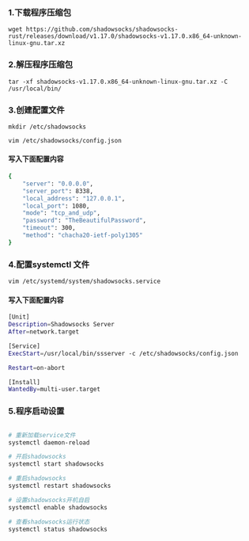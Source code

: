 ### 1.下载程序压缩包
    wget https://github.com/shadowsocks/shadowsocks-rust/releases/download/v1.17.0/shadowsocks-v1.17.0.x86_64-unknown-linux-gnu.tar.xz


### 2.解压程序压缩包
    tar -xf shadowsocks-v1.17.0.x86_64-unknown-linux-gnu.tar.xz -C /usr/local/bin/

### 3.创建配置文件
    mkdir /etc/shadowsocks

    vim /etc/shadowsocks/config.json


#### 写入下面配置内容
```bash
{
    "server": "0.0.0.0",
    "server_port": 8338,
    "local_address": "127.0.0.1",
    "local_port": 1080,
    "mode": "tcp_and_udp",
    "password": "TheBeautifulPassword",
    "timeout": 300,
    "method": "chacha20-ietf-poly1305"
}
```
### 4.配置systemctl 文件
    vim /etc/systemd/system/shadowsocks.service


#### 写入下面配置内容
```bash
[Unit]
Description=Shadowsocks Server
After=network.target

[Service]
ExecStart=/usr/local/bin/ssserver -c /etc/shadowsocks/config.json

Restart=on-abort

[Install]
WantedBy=multi-user.target
```
### 5.程序启动设置

```bash

# 重新加载service文件
systemctl daemon-reload 

# 开启shadowsocks 
systemctl start shadowsocks 

# 重启shadowsocks
systemctl restart shadowsocks

# 设置shadowsocks开机自启
systemctl enable shadowsocks 

# 查看shadowsocks运行状态
systemctl status shadowsocks 

```
